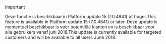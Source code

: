 > [!IMPORTANT]
> <span data-ttu-id="45b45-101">Deze functie is beschikbaar in Platform update 15 (7.0.4841) of hoger.</span><span class="sxs-lookup"><span data-stu-id="45b45-101">This feature is available in Platform update 15 (7.0.4841) or later.</span></span> <span data-ttu-id="45b45-102">Deze update is momenteel beschikbaar is voor potentiële klanten en is beschikbaar voor alle gebruikers vanaf juni 2018.</span><span class="sxs-lookup"><span data-stu-id="45b45-102">This update is currently available for targeted customers and will be available to all users June 2018.</span></span>
